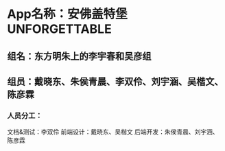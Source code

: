 # App名称：安佛盖特堡 UNFORGETTABLE

## 组名：东方明朱上的李宇春和吴彦组
## 组员：戴晓东、朱侯青晨、李双伶、刘宇涵、吴楷文、陈彦霖

### 人员分工：
文档&测试：李双伶
前端设计：戴晓东、吴楷文
后端开发：朱侯青晨、刘宇涵、陈彦霖
